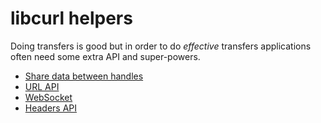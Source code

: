 # libcurl helpers

Doing transfers is good but in order to do *effective* transfers applications
often need some extra API and super-powers.

  * [Share data between handles](sharing.md)
  * [URL API](url/README.md)
  * [WebSocket](ws/README.md)
  * [Headers API](headerapi/README.md)
